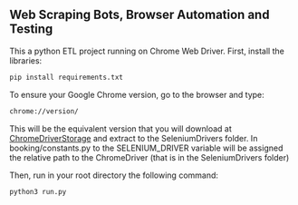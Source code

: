 ## Web Scraping Bots, Browser Automation and Testing

 This a python ETL project running on Chrome Web Driver. First, install the libraries:

```bash
pip install requirements.txt
```
To ensure your Google Chrome version, go to the browser and type:
```bash
chrome://version/
```

This will be the equivalent version that you will download at [ChromeDriverStorage](https://chromedriver.storage.googleapis.com/index.html) and extract to the SeleniumDrivers folder.
In booking/constants.py to the SELENIUM_DRIVER variable will be assigned the relative path to the ChromeDriver (that is in the SeleniumDrivers folder)

Then, run in your root directory the following command: 
```bash
python3 run.py
```